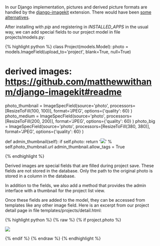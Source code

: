 In our Django implementation, pictures and derived picture formats are handled by the [django-imagekit](https://github.com/matthewwithanm/django-imagekit) extension. There would have been [some alternatives](https://www.djangopackages.com/grids/g/thumbnails/).

After installing with *pip* and registering in *INSTALLED_APPS* in the usual way, we can add special fields to our project model in file projects/models.py:

{% highlight python %}
class Project(models.Model):
  photo = models.ImageField(upload_to='project', blank=True, null=True)
  
  # derived images: https://github.com/matthewwithanm/django-imagekit#readme
  photo_thumbnail = ImageSpecField(source='photo',
    processors=[ResizeToFill(100, 100)],
    format='JPEG',
    options={'quality': 60}
  )
  photo_medium = ImageSpecField(source='photo',
    processors=[ResizeToFill(200, 200)],
    format='JPEG',
    options={'quality': 60}
  )
  photo_big = ImageSpecField(source='photo',
    processors=[ResizeToFill(380, 380)],
    format='JPEG',
    options={'quality': 60}
  )

  def admin_thumbnail(self):
    if self.photo:
      return '<img src="%s">' % self.photo_thumbnail.url
  admin_thumbnail.allow_tags = True
  
{% endhighlight %} 

Derived images are special fields that are filled during project save. These fields are not stored in the database. Only the path to the original photo is stored in a column in the database.

In addition to the fields, we also add a method that provides the admin interface with a thumbnail for the project list view.

Once these fields are added to the model, they can be accessed from templates like any other image field. Here is an excerpt from our project detail page in file templates/projects/detail.html:

{% highlight python %}
{% raw %}
{% if project.photo %}
<p class="thumbnail picture-content">
  <img src="{{ project.photo_big.url }}">
</p>
{% endif %}
{% endraw %}
{% endhighlight %}
